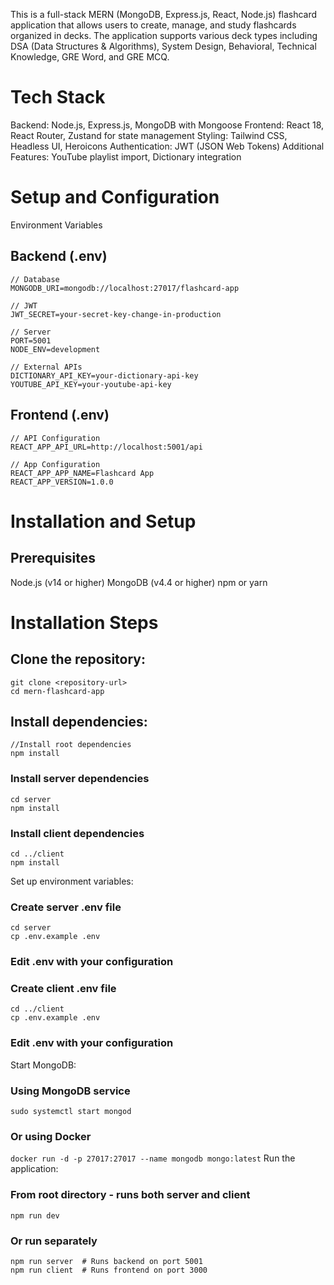 This is a full-stack MERN (MongoDB, Express.js, React, Node.js) flashcard application that allows users to create, manage, and study flashcards organized in decks. The application supports various deck types including DSA (Data Structures & Algorithms), System Design, Behavioral, Technical Knowledge, GRE Word, and GRE MCQ.

# Tech Stack
Backend: Node.js, Express.js, MongoDB with Mongoose
Frontend: React 18, React Router, Zustand for state management
Styling: Tailwind CSS, Headless UI, Heroicons
Authentication: JWT (JSON Web Tokens)
Additional Features: YouTube playlist import, Dictionary integration


# Setup and Configuration

Environment Variables
## Backend (.env)

```
// Database
MONGODB_URI=mongodb://localhost:27017/flashcard-app

// JWT
JWT_SECRET=your-secret-key-change-in-production

// Server
PORT=5001
NODE_ENV=development

// External APIs
DICTIONARY_API_KEY=your-dictionary-api-key
YOUTUBE_API_KEY=your-youtube-api-key
```

## Frontend (.env)
```
// API Configuration
REACT_APP_API_URL=http://localhost:5001/api

// App Configuration
REACT_APP_APP_NAME=Flashcard App
REACT_APP_VERSION=1.0.0

```

# Installation and Setup

## Prerequisites
Node.js (v14 or higher)
MongoDB (v4.4 or higher)
npm or yarn
# Installation Steps


## Clone the repository:
```
git clone <repository-url>
cd mern-flashcard-app
```
## Install dependencies:
```
//Install root dependencies
npm install
```
### Install server dependencies
```
cd server
npm install
```
### Install client dependencies
```
cd ../client
npm install
```
Set up environment variables:
### Create server .env file
```
cd server
cp .env.example .env
```
### Edit .env with your configuration

### Create client .env file
```
cd ../client
cp .env.example .env
```
### Edit .env with your configuration
Start MongoDB:
### Using MongoDB service
`sudo systemctl start mongod`

### Or using Docker
`docker run -d -p 27017:27017 --name mongodb mongo:latest`
Run the application:
### From root directory - runs both server and client
`npm run dev`

### Or run separately
```
npm run server  # Runs backend on port 5001
npm run client  # Runs frontend on port 3000
```
